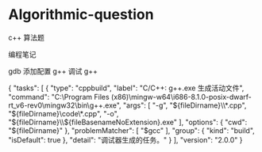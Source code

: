 # Algorithmic-question

c++ 算法题



编程笔记

gdb 添加配置 g++
调试 g++

{
"tasks": [
{
"type": "cppbuild",
"label": "C/C++: g++.exe 生成活动文件",
"command": "C:\\Program Files (x86)\\mingw-w64\\i686-8.1.0-posix-dwarf-rt_v6-rev0\\mingw32\\bin\\g++.exe",
"args": [
"-g",
"${fileDirname}\\*.cpp",
"${fileDirname}\\code\\*.cpp",
"-o",
"${fileDirname}\\${fileBasenameNoExtension}.exe"
],
"options": {
"cwd": "${fileDirname}"
            },
            "problemMatcher": [
                "$gcc"
],
"group": {
"kind": "build",
"isDefault": true
},
"detail": "调试器生成的任务。"
}
],
"version": "2.0.0"
}

